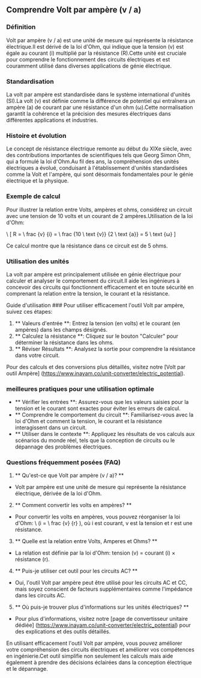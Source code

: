 ## Comprendre Volt par ampère (v / a)

### Définition
Volt par ampère (v / a) est une unité de mesure qui représente la résistance électrique.Il est dérivé de la loi d'Ohm, qui indique que la tension (v) est égale au courant (i) multiplié par la résistance (R).Cette unité est cruciale pour comprendre le fonctionnement des circuits électriques et est couramment utilisé dans diverses applications de génie électrique.

### Standardisation
La volt par ampère est standardisée dans le système international d'unités (SI).La volt (v) est définie comme la différence de potentiel qui entraînera un ampère (a) de courant par une résistance d'un ohm (ω).Cette normalisation garantit la cohérence et la précision des mesures électriques dans différentes applications et industries.

### Histoire et évolution
Le concept de résistance électrique remonte au début du XIXe siècle, avec des contributions importantes de scientifiques tels que Georg Simon Ohm, qui a formulé la loi d'Ohm.Au fil des ans, la compréhension des unités électriques a évolué, conduisant à l'établissement d'unités standardisées comme la Volt et l'ampère, qui sont désormais fondamentales pour le génie électrique et la physique.

### Exemple de calcul
Pour illustrer la relation entre Volts, ampères et ohms, considérez un circuit avec une tension de 10 volts et un courant de 2 ampères.Utilisation de la loi d'Ohm:

\ [
R = \ frac {v} {i} = \ frac {10 \ text {v}} {2 \ text {a}} = 5 \ text {ω}
\]

Ce calcul montre que la résistance dans ce circuit est de 5 ohms.

### Utilisation des unités
La volt par ampère est principalement utilisée en génie électrique pour calculer et analyser le comportement du circuit.Il aide les ingénieurs à concevoir des circuits qui fonctionnent efficacement et en toute sécurité en comprenant la relation entre la tension, le courant et la résistance.

Guide d'utilisation ###
Pour utiliser efficacement l'outil Volt par ampère, suivez ces étapes:

1. ** Valeurs d'entrée **: Entrez la tension (en volts) et le courant (en ampères) dans les champs désignés.
2. ** Calculez la résistance **: Cliquez sur le bouton "Calculer" pour déterminer la résistance dans les ohms.
3. ** Réviser Résultats **: Analysez la sortie pour comprendre la résistance dans votre circuit.

Pour des calculs et des conversions plus détaillés, visitez notre [Volt par outil Ampère] (https://www.inayam.co/unit-converter/electric_potential).

### meilleures pratiques pour une utilisation optimale
- ** Vérifier les entrées **: Assurez-vous que les valeurs saisies pour la tension et le courant sont exactes pour éviter les erreurs de calcul.
- ** Comprendre le comportement du circuit **: Familiarisez-vous avec la loi d'Ohm et comment la tension, le courant et la résistance interagissent dans un circuit.
- ** Utiliser dans le contexte **: Appliquez les résultats de vos calculs aux scénarios du monde réel, tels que la conception de circuits ou le dépannage des problèmes électriques.

### Questions fréquemment posées (FAQ)

1. ** Qu'est-ce que Volt par ampère (v / a)? **
- Volt par ampère est une unité de mesure qui représente la résistance électrique, dérivée de la loi d'Ohm.

2. ** Comment convertir les volts en ampères? **
- Pour convertir les volts en ampères, vous pouvez réorganiser la loi d'Ohm: \ (i = \ frac {v} {r} \), où i est courant, v est la tension et r est une résistance.

3. ** Quelle est la relation entre Volts, Amperes et Ohms? **
- La relation est définie par la loi d'Ohm: tension (v) = courant (i) × résistance (r).

4. ** Puis-je utiliser cet outil pour les circuits AC? **
- Oui, l'outil Volt par ampère peut être utilisé pour les circuits AC et CC, mais soyez conscient de facteurs supplémentaires comme l'impédance dans les circuits AC.

5. ** Où puis-je trouver plus d'informations sur les unités électriques? **
- Pour plus d'informations, visitez notre [page de convertisseur unitaire dédiée] (https://www.inayam.co/unit-converter/electric_potential) pour des explications et des outils détaillés.

En utilisant efficacement l'outil Volt par ampère, vous pouvez améliorer votre compréhension des circuits électriques et améliorer vos compétences en ingénierie.Cet outil simplifie non seulement les calculs mais aide également à prendre des décisions éclairées dans la conception électrique et le dépannage.